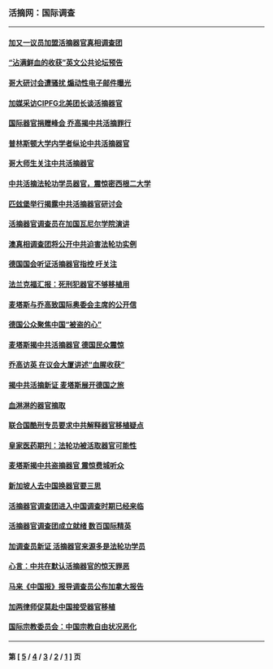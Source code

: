 ### 活摘网：国际调查
---
#### [加又一议员加盟活摘器官真相调查团](../../pages/nf5947/n1722895.md) 
#### [“沾满鲜血的收获”英文公共论坛预告](../../pages/nf5947/n1712752.md) 
#### [哥大研讨会遭骚扰 煽动性电子邮件曝光](../../pages/nf5947/n1688235.md) 
#### [加媒采访CIPFG北美团长谈活摘器官](../../pages/nf5947/n1686638.md) 
#### [国际器官捐赠峰会 乔高揭中共活摘罪行](../../pages/nf5947/n1686492.md) 
#### [普林斯顿大学内学者纵论中共活摘器官](../../pages/nf5947/n1686252.md) 
#### [哥大师生关注中共活摘器官](../../pages/nf5947/n1686033.md) 
#### [中共活摘法轮功学员器官，震惊密西根二大学](../../pages/nf5947/n1685796.md) 
#### [匹玆堡举行揭露中共活摘器官研讨会](../../pages/nf5947/n1685421.md) 
#### [活摘器官调查员在加国瓦尼尔学院演讲](../../pages/nf5947/n1679001.md) 
#### [澳真相调查团将公开中共迫害法轮功实例](../../pages/nf5947/n1677753.md) 
#### [德国国会听证活摘器官指控  吁关注](../../pages/nf5947/n1676821.md) 
#### [法兰克福汇报：死刑犯器官不够移植用](../../pages/nf5947/n1668928.md) 
#### [麦塔斯与乔高致国际奥委会主席的公开信](../../pages/nf5947/n1668845.md) 
#### [德国公众聚焦中国“被盗的心”](../../pages/nf5947/n1665208.md) 
#### [麦塔斯揭中共活摘器官 德国民众震惊](../../pages/nf5947/n1662338.md) 
#### [乔高访英 在议会大厦讲述“血腥收获”](../../pages/nf5947/n1662202.md) 
#### [揭中共活摘新证 麦塔斯展开德国之旅](../../pages/nf5947/n1660575.md) 
#### [血淋淋的器官摘取](../../pages/nf5947/n1657563.md) 
#### [联合国酷刑专员要求中共解释器官移植疑点](../../pages/nf5947/n1648557.md) 
#### [皇家医药期刋：法轮功被活取器官可能性](../../pages/nf5947/n1645777.md) 
#### [麦塔斯揭中共盗摘器官 震惊费城听众](../../pages/nf5947/n1644651.md) 
#### [新加坡人去中国换器官要三思](../../pages/nf5947/n1634601.md) 
#### [活摘器官调查团进入中国调查时期已经来临](../../pages/nf5947/n1625984.md) 
#### [活摘器官调查团成立就绪 数百国际精英](../../pages/nf5947/n1622347.md) 
#### [加调查员新证 活摘器官来源多是法轮功学员](../../pages/nf5947/n1617749.md) 
#### [心言：中共在默认活摘器官的惊天罪恶](../../pages/nf5947/n1617035.md) 
#### [马来《中国报》报导调查员公布加拿大报告](../../pages/nf5947/n1612631.md) 
#### [加两律师促莫赴中国接受器官移植](../../pages/nf5947/n1611290.md) 
#### [国际宗教委员会：中国宗教自由状况恶化](../../pages/nf5947/n1611213.md) 

---
#### 第 [ [5](./5.md) / [4](./4.md) / [3](./3.md) / [2](./2.md) / [1](./1.md) ] 页
